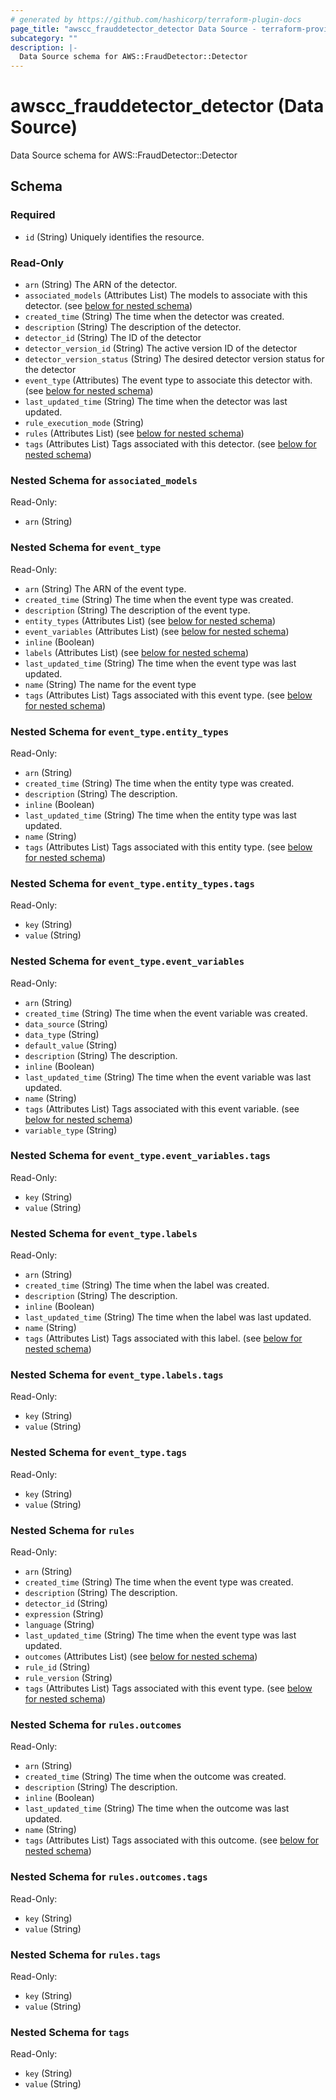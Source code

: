 ```yaml
---
# generated by https://github.com/hashicorp/terraform-plugin-docs
page_title: "awscc_frauddetector_detector Data Source - terraform-provider-awscc"
subcategory: ""
description: |-
  Data Source schema for AWS::FraudDetector::Detector
---
```


# awscc_frauddetector_detector (Data Source)

Data Source schema for AWS::FraudDetector::Detector



<!-- schema generated by tfplugindocs -->
## Schema

### Required

- `id` (String) Uniquely identifies the resource.

### Read-Only

- `arn` (String) The ARN of the detector.
- `associated_models` (Attributes List) The models to associate with this detector. (see [below for nested schema](#nestedatt--associated_models))
- `created_time` (String) The time when the detector was created.
- `description` (String) The description of the detector.
- `detector_id` (String) The ID of the detector
- `detector_version_id` (String) The active version ID of the detector
- `detector_version_status` (String) The desired detector version status for the detector
- `event_type` (Attributes) The event type to associate this detector with. (see [below for nested schema](#nestedatt--event_type))
- `last_updated_time` (String) The time when the detector was last updated.
- `rule_execution_mode` (String)
- `rules` (Attributes List) (see [below for nested schema](#nestedatt--rules))
- `tags` (Attributes List) Tags associated with this detector. (see [below for nested schema](#nestedatt--tags))

<a id="nestedatt--associated_models"></a>
### Nested Schema for `associated_models`

Read-Only:

- `arn` (String)


<a id="nestedatt--event_type"></a>
### Nested Schema for `event_type`

Read-Only:

- `arn` (String) The ARN of the event type.
- `created_time` (String) The time when the event type was created.
- `description` (String) The description of the event type.
- `entity_types` (Attributes List) (see [below for nested schema](#nestedatt--event_type--entity_types))
- `event_variables` (Attributes List) (see [below for nested schema](#nestedatt--event_type--event_variables))
- `inline` (Boolean)
- `labels` (Attributes List) (see [below for nested schema](#nestedatt--event_type--labels))
- `last_updated_time` (String) The time when the event type was last updated.
- `name` (String) The name for the event type
- `tags` (Attributes List) Tags associated with this event type. (see [below for nested schema](#nestedatt--event_type--tags))

<a id="nestedatt--event_type--entity_types"></a>
### Nested Schema for `event_type.entity_types`

Read-Only:

- `arn` (String)
- `created_time` (String) The time when the entity type was created.
- `description` (String) The description.
- `inline` (Boolean)
- `last_updated_time` (String) The time when the entity type was last updated.
- `name` (String)
- `tags` (Attributes List) Tags associated with this entity type. (see [below for nested schema](#nestedatt--event_type--entity_types--tags))

<a id="nestedatt--event_type--entity_types--tags"></a>
### Nested Schema for `event_type.entity_types.tags`

Read-Only:

- `key` (String)
- `value` (String)



<a id="nestedatt--event_type--event_variables"></a>
### Nested Schema for `event_type.event_variables`

Read-Only:

- `arn` (String)
- `created_time` (String) The time when the event variable was created.
- `data_source` (String)
- `data_type` (String)
- `default_value` (String)
- `description` (String) The description.
- `inline` (Boolean)
- `last_updated_time` (String) The time when the event variable was last updated.
- `name` (String)
- `tags` (Attributes List) Tags associated with this event variable. (see [below for nested schema](#nestedatt--event_type--event_variables--tags))
- `variable_type` (String)

<a id="nestedatt--event_type--event_variables--tags"></a>
### Nested Schema for `event_type.event_variables.tags`

Read-Only:

- `key` (String)
- `value` (String)



<a id="nestedatt--event_type--labels"></a>
### Nested Schema for `event_type.labels`

Read-Only:

- `arn` (String)
- `created_time` (String) The time when the label was created.
- `description` (String) The description.
- `inline` (Boolean)
- `last_updated_time` (String) The time when the label was last updated.
- `name` (String)
- `tags` (Attributes List) Tags associated with this label. (see [below for nested schema](#nestedatt--event_type--labels--tags))

<a id="nestedatt--event_type--labels--tags"></a>
### Nested Schema for `event_type.labels.tags`

Read-Only:

- `key` (String)
- `value` (String)



<a id="nestedatt--event_type--tags"></a>
### Nested Schema for `event_type.tags`

Read-Only:

- `key` (String)
- `value` (String)



<a id="nestedatt--rules"></a>
### Nested Schema for `rules`

Read-Only:

- `arn` (String)
- `created_time` (String) The time when the event type was created.
- `description` (String) The description.
- `detector_id` (String)
- `expression` (String)
- `language` (String)
- `last_updated_time` (String) The time when the event type was last updated.
- `outcomes` (Attributes List) (see [below for nested schema](#nestedatt--rules--outcomes))
- `rule_id` (String)
- `rule_version` (String)
- `tags` (Attributes List) Tags associated with this event type. (see [below for nested schema](#nestedatt--rules--tags))

<a id="nestedatt--rules--outcomes"></a>
### Nested Schema for `rules.outcomes`

Read-Only:

- `arn` (String)
- `created_time` (String) The time when the outcome was created.
- `description` (String) The description.
- `inline` (Boolean)
- `last_updated_time` (String) The time when the outcome was last updated.
- `name` (String)
- `tags` (Attributes List) Tags associated with this outcome. (see [below for nested schema](#nestedatt--rules--outcomes--tags))

<a id="nestedatt--rules--outcomes--tags"></a>
### Nested Schema for `rules.outcomes.tags`

Read-Only:

- `key` (String)
- `value` (String)



<a id="nestedatt--rules--tags"></a>
### Nested Schema for `rules.tags`

Read-Only:

- `key` (String)
- `value` (String)



<a id="nestedatt--tags"></a>
### Nested Schema for `tags`

Read-Only:

- `key` (String)
- `value` (String)
